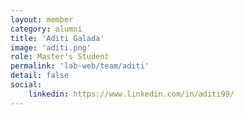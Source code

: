```yaml
---
layout: member
category: alumni
title: 'Aditi Galada'
image: 'aditi.png'
role: Master's Student
permalink: 'lab-web/team/aditi'
detail: false
social:
    linkedin: https://www.linkedin.com/in/aditi99/
---
```


